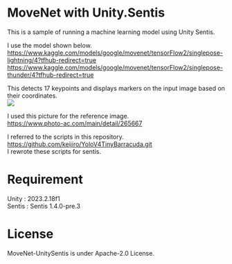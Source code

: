 # MoveNet with Unity.Sentis
This is a sample of running a machine learning model using Unity Sentis. 

I use the model shown below.  
https://www.kaggle.com/models/google/movenet/tensorFlow2/singlepose-lightning/4?tfhub-redirect=true  
https://www.kaggle.com/models/google/movenet/tensorFlow2/singlepose-thunder/4?tfhub-redirect=true

This detects 17 keypoints and displays markers on the input image based on their coordinates.  
![](https://github.com/Yupopyoi/MoveNet-UnitySentis/assets/68218961/3b910232-6472-4c09-857b-20c7dcb802e5)

I used this picture for the reference image.  
https://www.photo-ac.com/main/detail/265667  

I referred to the scripts in this repository.  
https://github.com/keijiro/YoloV4TinyBarracuda.git  
I rewrote these scripts for sentis.

# Requirement

Unity : 2023.2.18f1  
Sentis : Sentis 1.4.0-pre.3

# License
MoveNet-UnitySentis is under Apache-2.0 License.
